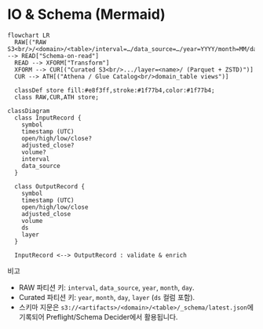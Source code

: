 # IO & Schema (Mermaid)

```mermaid
flowchart LR
  RAW[("RAW S3<br/>/<domain>/<table>/interval=…/data_source=…/year=YYYY/month=MM/day=DD/")] --> READ["Schema-on-read"]
  READ --> XFORM["Transform"]
  XFORM --> CUR[("Curated S3<br/>.../layer=<name>/ (Parquet + ZSTD)")]
  CUR --> ATH[("Athena / Glue Catalog<br/>domain_table views")]

  classDef store fill:#e8f3ff,stroke:#1f77b4,color:#1f77b4;
  class RAW,CUR,ATH store;
```

```mermaid
classDiagram
  class InputRecord {
    symbol
    timestamp (UTC)
    open/high/low/close?
    adjusted_close?
    volume?
    interval
    data_source
  }

  class OutputRecord {
    symbol
    timestamp (UTC)
    open/high/low/close
    adjusted_close
    volume
    ds
    layer
  }

  InputRecord <--> OutputRecord : validate & enrich
```

비고

- RAW 파티션 키: `interval`, `data_source`, `year`, `month`, `day`.
- Curated 파티션 키: `year`, `month`, `day`, `layer` (`ds` 컬럼 포함).
- 스키마 지문은 `s3://<artifacts>/<domain>/<table>/_schema/latest.json`에 기록되어 Preflight/Schema Decider에서 활용됩니다.
```
